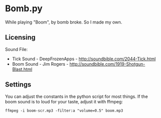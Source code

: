 # Bomb.py

While playing "Boom", by bomb broke. So I made my own.

## Licensing

Sound File:
 * Tick Sound - DeepFrozenApps - http://soundbible.com/2044-Tick.html
 * Boom Sound - Jim Rogers - http://soundbible.com/1919-Shotgun-Blast.html

## Settings

You can adjust the constants in the python script for most things. If the
boom sound is to loud for your taste, adjust it with ffmpeg:

    ffmpeg -i boom-scr.mp3 -filter:a "volume=0.5" boom.mp3